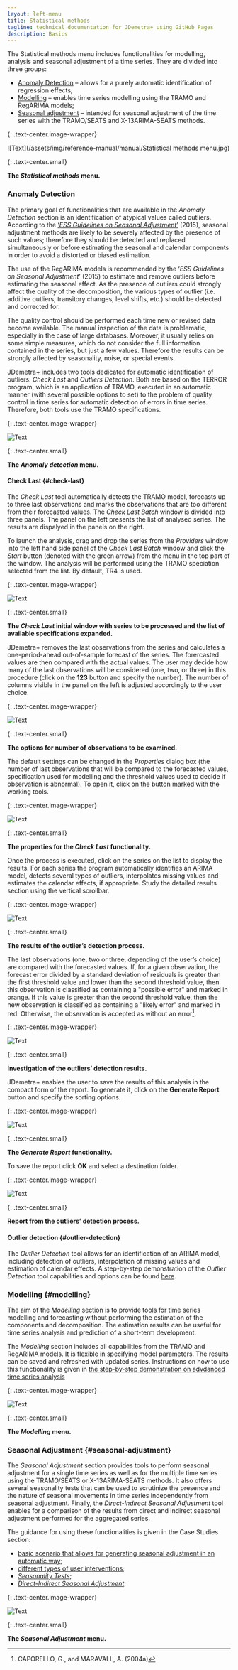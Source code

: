 ```yaml
---
layout: left-menu
title: Statistical methods
tagline: technical documentation for JDemetra+ using GitHub Pages
description: Basics
---
```


The Statistical methods menu includes functionalities for modelling, analysis and seasonal adjustment of a time series. They are divided into three groups:
* [Anomaly Detection](#anomaly-detection) – allows for a purely automatic identification of regression effects;
* [Modelling](#modelling) – enables time series modelling using the TRAMO and RegARIMA models; 
* [Seasonal adjustment](#seasonal-adjustment) – intended for seasonal adjustment of the time series with the TRAMO/SEATS and X-13ARIMA-SEATS methods. 

{: .text-center.image-wrapper}

![Text](/assets/img/reference-manual/manual/Statistical methods menu.jpg)

{: .text-center.small}

**The *Statistical methods* menu.**

### Anomaly Detection

The primary goal of functionalities that are available in the *Anomaly
Detection* section is an identification of atypical values called
outliers. According to the [‘*ESS Guidelines on Seasonal Adjustment*’](https://ec.europa.eu/eurostat/documents/3859598/6830795/KS-GQ-15-001-EN-N.pdf/d8f1e5f5-251b-4a69-93e3-079031b74bd3)
(2015), seasonal adjustment methods are likely to be severely affected
by the presence of such values; therefore they should be detected and
replaced simultaneously or before estimating the seasonal and calendar
components in order to avoid a distorted or biased estimation.

The use of the RegARIMA models is recommended by the ‘*ESS Guidelines on
Seasonal Adjustment*’ (2015) to estimate and remove outliers before
estimating the seasonal effect. As the presence of outliers could
strongly affect the quality of the decomposition, the various types of
outlier (i.e. additive outliers, transitory changes, level shifts, etc.)
should be detected and corrected for.

The quality control should be performed each time new or revised data
become available. The manual inspection of the data is problematic,
especially in the case of large databases. Moreover, it usually relies
on some simple measures, which do not consider the full information
contained in the series, but just a few values. Therefore the results
can be strongly affected by seasonality, noise, or special events.

JDemetra+ includes two tools dedicated for automatic identification of
outliers: *Check Last* and *Outliers Detection*. Both are based on the
TERROR program, which is an application of TRAMO, executed in an
automatic manner (with several possible options to set) to the problem
of quality control in time series for automatic detection of errors in
time series. Therefore, both tools use the TRAMO specifications.

{: .text-center.image-wrapper}

![Text](/assets/img/reference-manual/manual/A_Ref13.jpg)

{: .text-center.small}

**The *Anomaly detection* menu.**


#### Check Last {#check-last}

The *Check Last* tool automatically detects the TRAMO model, forecasts
up to three last observations and marks the observations that are too
different from their forecasted values. The *Check Last* *Batch* window
is divided into three panels. The panel on the left presents the list of
analysed series. The results are dispalyed in the panels on the right.

To launch the analysis, drag and drop the series from the *Providers*
window into the left hand side panel of the *Check Last Batch* window
and click the *Start* button (denoted with the green arrow) from the
menu in the top part of the window. The analysis will be performed using
the TRAMO speciation selected from the list. By default, TR4 is used.

{: .text-center.image-wrapper}

![Text](/assets/img/reference-manual/manual/A_Ref14.jpg)

{: .text-center.small}

**The *Check Last* initial window with series to be processed
and the list of available specifications expanded.**

JDemetra+ removes the last observations from the series and calculates a
one-period-ahead out-of-sample forecast of the series. The forercasted
values are then compared with the actual values. The user may decide how
many of the last observations will be considered (one, two, or three) in
this procedure (click on the **123** button and specify the number). The
number of columns visible in the panel on the left is adjusted
accordingly to the user choice.

{: .text-center.image-wrapper}

![Text](/assets/img/reference-manual/manual/A_Ref15.jpg)

{: .text-center.small}

**The options for number of observations to be examined.**

The default settings can be changed in the *Properties* dialog box (the
number of last observations that will be compared to the forecasted
values, specification used for modelling and the threshold values used
to decide if observation is abnormal). To open it, click on the button
marked with the working tools.

{: .text-center.image-wrapper}

![Text](/assets/img/reference-manual/manual/A_Ref16.jpg)

{: .text-center.small}

**The properties for the *Check Last* functionality.**

Once the process is executed, click on the series on the list to display
the results. For each series the program automatically identifies an
ARIMA model, detects several types of outliers, interpolates missing
values and estimates the calendar effects, if appropriate. Study the
detailed results section using the vertical scrollbar.

{: .text-center.image-wrapper}

![Text](/assets/img/reference-manual/manual/A_Ref17.jpg)

{: .text-center.small}

**The results of the outlier’s detection process.**

The last observations (one, two or three, depending of the user’s
choice) are compared with the forecasted values. If, for a given
observation, the forecast error divided by a standard deviation of
residuals is greater than the first threshold value and lower than the
second threshold value, then this observation is classified as
containing a "possible error" and marked in orange. If this value is
greater than the second threshold value, then the new observation is
classified as containing a "likely error" and marked in red. Otherwise,
the observation is accepted as without an error[^1].

{: .text-center.image-wrapper}

![Text](/assets/img/reference-manual/manual/A_Ref18.jpg)

{: .text-center.small}

**Investigation of the outliers’ detection results.**

JDemetra+ enables the user to save the results of this analysis in the
compact form of the report. To generate it, click on the **Generate
Report** button and specify the sorting options.

{: .text-center.image-wrapper}

![Text](/assets/img/reference-manual/manual/A_Ref19.jpg)

{: .text-center.small}

**The *Generate Report* functionality.**

To save the report click **OK** and select a destination folder.

{: .text-center.image-wrapper}

![Text](/assets/img/reference-manual/manual/A_Ref20.jpg)

{: .text-center.small}

**Report from the outliers’ detection process.**

#### Outlier detection {#outlier-detection}

The *Outlier Detection* tool allows for an identification of an ARIMA
model, including detection of outliers, interpolation of missing values
and estimation of calendar effects. A step-by-step demonstration of the *Outlier Detection* tool
capabilities and options can be found [here](../case-studies/modelling-basic.html).

### Modelling {#modelling}

The aim of the *Modelling* section is to provide tools for time series
modelling and forecasting without performing the estimation of the
components and decomposition. The estimation results can be useful for
time series analysis and prediction of a short-term development.

The *Modelling* section includes all capabilities from the TRAMO and
RegARIMA models. It is flexible in specifying model parameters. The
results can be saved and refreshed with updated series. Instructions on
how to use this functionality is given in [the step-by-step demonstration on advdanced time series analysis](../case-studies/modelling-advanced.html)

{: .text-center.image-wrapper}

![Text](/assets/img/reference-manual/manual/A_Ref21.jpg)

{: .text-center.small}

**The *Modelling* menu.**

### Seasonal Adjustment {#seasonal-adjustment}

The *Seasonal Adjustment* section provides tools to perform seasonal
adjustment for a single time series as well as for the multiple time
series using the TRAMO/SEATS or X-13ARIMA-SEATS methods. It also offers
several seasonality tests that can be used to scrutinize the presence
and the nature of seasonal movements in time series independently from
seasonal adjustment. Finally, the *Direct-Indirect Seasonal Adjustment*
tool enables for a comparison of the results from direct and indirect
seasonal adjustment performed for the aggregated series.

The guidance for using these functionalities is given in the Case Studies section:
- [basic scenario that allows for generating seasonal adjustment in an automatic way](../case-studies/simplesa.html);
- [different types of user interventions](../case-studies/detailedsa.html);
- [*Seasonality Tests*](); 
- [*Direct-Indirect Seasonal Adjustment*](../case-studies/detailedsa-direct.html).

{: .text-center.image-wrapper}

![Text](/assets/img/reference-manual/manual/A_Ref22.jpg)

{: .text-center.small}

**The *Seasonal Adjustment* menu.**

[^1]: CAPORELLO, G., and MARAVALL, A. (2004a)